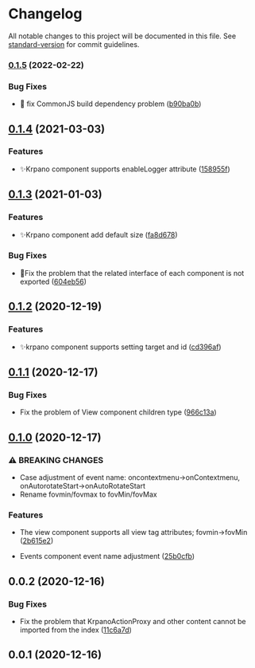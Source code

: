# Changelog

All notable changes to this project will be documented in this file. See [standard-version](https://github.com/conventional-changelog/standard-version) for commit guidelines.

### [0.1.5](https://github.com/0xLLLLH/react-krpano/compare/v0.1.3...v0.1.5) (2022-02-22)

### Bug Fixes

-   🐞 fix CommonJS build dependency problem ([b90ba0b](https://github.com/0xLLLLH/react-krpano/commit/b90ba0bca9648b84b35b735c05f8303418b29364))

## [0.1.4](https://github.com/0xLLLLH/react-krpano/compare/v0.1.3...v0.1.4) (2021-03-03)

### Features

-   ✨Krpano component supports enableLogger attribute ([158955f](https://github.com/0xLLLLH/react-krpano/commit/158955fbe77a045a85c9f3867742780d69759050))

## [0.1.3](https://github.com/0xLLLLH/react-krpano/compare/v0.1.2...v0.1.3) (2021-01-03)

### Features

-   ✨Krpano component add default size ([fa8d678](https://github.com/0xLLLLH/react-krpano/commit/fa8d678228443b5f86a950d0d0548f5758904ab3))

### Bug Fixes

-   🐞Fix the problem that the related interface of each component is not exported ([604eb56](https://github.com/0xLLLLH/react-krpano/commit/604eb56a53389b4e05c5bb51b2d2ed1f4a63c006))

## [0.1.2](https://github.com/0xLLLLH/react-krpano/compare/v0.1.1...v0.1.2) (2020-12-19)

### Features

-   ✨krpano component supports setting target and id ([cd396af](https://github.com/0xLLLLH/react-krpano/commit/cd396af5537b0f3918013a59d22c516d6f4d8097))

## [0.1.1](https://github.com/0xLLLLH/react-krpano/compare/v0.1.0...v0.1.1) (2020-12-17)

### Bug Fixes

-   Fix the problem of View component children type ([966c13a](https://github.com/0xLLLLH/react-krpano/commit/966c13a026c3efc75bbde1bb65079c98a073698b))

## [0.1.0](https://github.com/0xLLLLH/react-krpano/compare/v0.0.2...v0.1.0) (2020-12-17)

### ⚠ BREAKING CHANGES

-   Case adjustment of event name: oncontextmenu->onContextmenu, onAutorotateStart->onAutoRotateStart
-   Rename fovmin/fovmax to fovMin/fovMax

### Features

-   The view component supports all view tag attributes; fovmin->fovMin ([2b615e2](https://github.com/0xLLLLH/react-krpano/commit/2b615e2381eab8c7241eadffc6ff53619260f851))

-   Events component event name adjustment ([25b0cfb](https://github.com/0xLLLLH/react-krpano/commit/25b0cfb7e4b092d0893ef7af1162e0cc2f8209ed))

## 0.0.2 (2020-12-16)

### Bug Fixes

-   Fix the problem that KrpanoActionProxy and other content cannot be imported from the index ([11c6a7d](https://github.com/0xLLLLH/react-krpano/commit/11c6a7d3a02cd4631a67ef688e4aa8d76f7b90f8))

## 0.0.1 (2020-12-16)
